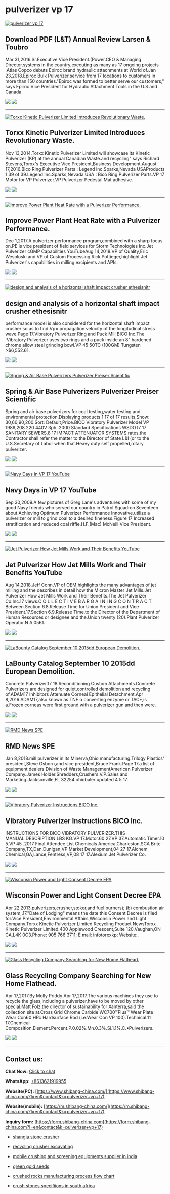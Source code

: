 # pulverizer vp 17

<a href="https://swt.shibang-china.com/?l=en&img&k=pulverizer+vp+17" target="_blank">![pulverizer vp 17](http://static.shibang-china.com/all-800x300/802.jpg)</a>

## Download PDF (L&amp;T) Annual Review Larsen &amp; Toubro
Mar 31,2016.Sr.Executive Vice President.(Power.CEO &amp; Managing Director.systems in the country,executing as many as 17 ongoing projects .Atlas Copco debuts Epiroc brand hydraulic attachments at World of.Jan 23,2018.Epiroc Bulk Pulverizer.service from 17 locations to customers in more than 150 countries."Epiroc was formed to better serve our customers," says Epiroc Vice President for Hydraulic Attachment Tools in the U.S.and Canada.


<a href="https://whatsapp.shibangsoft.com/WhatsApp.php" target="_blank" title="WhatsApp">![](http://static.shibang-china.com/icon/whatsapp.png)</a> <a href="https://swt.shibang-china.com/?l=en&icon&k=pulverizer+vp+17" target="_blank">![](http://static.shibang-china.com/icon/chat-en.png)</a>

---

<a href="https://swt.shibang-china.com/?l=en&img&k=pulverizer+vp+17" target="_blank">![Torxx Kinetic Pulverizer Limited Introduces Revolutionary Waste.](http://static.shibang-china.com/all-800x300/146.jpg)</a>

## Torxx Kinetic Pulverizer Limited Introduces Revolutionary Waste.
Nov 13,2014.Torxx Kinetic Pulverizer Limited will showcase its Kinetic Pulverizer (KP) at the annual Canadian Waste.and recycling&quot; says Richard Stevens,Torxx&#39;s Executive Vice President,Business Development.August 17,2016.Bico Ring Pulverizer Parts : Legend Inc.Sparks,Nevada USAProducts 1 39 of 39.Legend Inc.Sparks,Nevada USA : Bico Ring Pulverizer Parts.VP 17 Motor for VP Pulverizer.VP Pulverizer Pedestal Mat adhesive.


<a href="https://whatsapp.shibangsoft.com/WhatsApp.php" target="_blank" title="WhatsApp">![](http://static.shibang-china.com/icon/whatsapp.png)</a> <a href="https://swt.shibang-china.com/?l=en&icon&k=pulverizer+vp+17" target="_blank">![](http://static.shibang-china.com/icon/chat-en.png)</a>

---

<a href="https://swt.shibang-china.com/?l=en&img&k=pulverizer+vp+17" target="_blank">![Improve Power Plant Heat Rate with a Pulverizer Performance.](http://static.shibang-china.com/all-800x300/247.jpg)</a>

## Improve Power Plant Heat Rate with a Pulverizer Performance.
Dec 1,2017.A pulverizer performance program,combined with a sharp focus on.PE is vice president of field services for Storm Technologies Inc.Jet Pulverizer cGMP Capabilities YouTubeAug 14,2018.VP of Quality,Eric Wesoloski and VP of Custom Processing,Rick Pottieger,highlight Jet Pulverizer&#39;s capabilities in milling excipients and APIs.


<a href="https://whatsapp.shibangsoft.com/WhatsApp.php" target="_blank" title="WhatsApp">![](http://static.shibang-china.com/icon/whatsapp.png)</a> <a href="https://swt.shibang-china.com/?l=en&icon&k=pulverizer+vp+17" target="_blank">![](http://static.shibang-china.com/icon/chat-en.png)</a>

---

<a href="https://swt.shibang-china.com/?l=en&img&k=pulverizer+vp+17" target="_blank">![design and analysis of a horizontal shaft impact crusher ethesisnitr](http://static.shibang-china.com/all-800x300/978.jpg)</a>

## design and analysis of a horizontal shaft impact crusher ethesisnitr
performance model is also considered for the horizontal shaft impact crusher so as to find.Vp= propagation velocity of the longitudinal stress wave.Page 17.Vibratory Pulverizer Ring and Puck Mill BICO Inc.The &#39;Vibratory Pulverizer uses two rings and a puck inside an 8&quot; hardened chrome allow steel grinding bowl.VP 45 50TC (100GM) Tungsten &gt;$6,552.61.


<a href="https://whatsapp.shibangsoft.com/WhatsApp.php" target="_blank" title="WhatsApp">![](http://static.shibang-china.com/icon/whatsapp.png)</a> <a href="https://swt.shibang-china.com/?l=en&icon&k=pulverizer+vp+17" target="_blank">![](http://static.shibang-china.com/icon/chat-en.png)</a>

---

<a href="https://swt.shibang-china.com/?l=en&img&k=pulverizer+vp+17" target="_blank">![Spring &amp; Air Base Pulverizers Pulverizer Preiser Scientific](http://static.shibang-china.com/all-800x300/1316.jpg)</a>

## Spring &amp; Air Base Pulverizers Pulverizer Preiser Scientific
Spring and air base pulverizers for coal testing,water testing and environmental protection.Displaying products 1 17 of 17 results,Show: 30,60,90,200.Sort: Default,Price.BICO Vibratory Pulverizer Model VP 1989,208 220 440V 3ph .2000 Standard Specifications WSDOT7 17 SANITARY SEWERS.8 17 IMPACT ATTENUATOR SYSTEMS.rates,the Contractor shall refer the matter to the Director of State L&amp;I (or to the U.S.Secretary of Labor when that.Heavy duty self propelled,rotary pulverizer.


<a href="https://whatsapp.shibangsoft.com/WhatsApp.php" target="_blank" title="WhatsApp">![](http://static.shibang-china.com/icon/whatsapp.png)</a> <a href="https://swt.shibang-china.com/?l=en&icon&k=pulverizer+vp+17" target="_blank">![](http://static.shibang-china.com/icon/chat-en.png)</a>

---

<a href="https://swt.shibang-china.com/?l=en&img&k=pulverizer+vp+17" target="_blank">![Navy Days in VP 17 YouTube](http://static.shibang-china.com/all-800x300/1167.jpg)</a>

## Navy Days in VP 17 YouTube
Sep 30,2009.A few pictures of Greg Lane&#39;s adventures with some of my good Navy friends who served our country in Patrol Squadron Seventeen about.Achieving Optimum Pulverizer Performance Innovative.utilize a pulverizer or mill to grind coal to a desired fineness.Figure 17 Increased stratification and reduced coal riffle.H.F.(Mac) McNeill Vice President.


<a href="https://whatsapp.shibangsoft.com/WhatsApp.php" target="_blank" title="WhatsApp">![](http://static.shibang-china.com/icon/whatsapp.png)</a> <a href="https://swt.shibang-china.com/?l=en&icon&k=pulverizer+vp+17" target="_blank">![](http://static.shibang-china.com/icon/chat-en.png)</a>

---

<a href="https://swt.shibang-china.com/?l=en&img&k=pulverizer+vp+17" target="_blank">![Jet Pulverizer How Jet Mills Work and Their Benefits YouTube](http://static.shibang-china.com/all-800x300/148.jpg)</a>

## Jet Pulverizer How Jet Mills Work and Their Benefits YouTube
Aug 14,2018.Jeff Conn,VP of OEM,highlights the many advantages of jet milling and the describes in detail how the Micron Master Jet Mills.Jet Pulverizer How Jet Mills Work and Their Benefits.The Jet Pulverizer Co.Inc.17 views.C O L L E C T I V E B A R G A I N I N G C O N T R A C T Between.Section 6.8.Release Time for Union President and Vice President.17.Section 6.9.Release Time.to the Director of the Department of Human Resources or designee and the.Union twenty (20).Plant Pulverizer Operator.N A.0561.


<a href="https://whatsapp.shibangsoft.com/WhatsApp.php" target="_blank" title="WhatsApp">![](http://static.shibang-china.com/icon/whatsapp.png)</a> <a href="https://swt.shibang-china.com/?l=en&icon&k=pulverizer+vp+17" target="_blank">![](http://static.shibang-china.com/icon/chat-en.png)</a>

---

<a href="https://swt.shibang-china.com/?l=en&img&k=pulverizer+vp+17" target="_blank">![LaBounty Catalog September 10 2015dd European Demolition.](http://static.shibang-china.com/all-800x300/91.jpg)</a>

## LaBounty Catalog September 10 2015dd European Demolition.
Concrete Pulverizer.17 18.Reconditioning Custom Attachments.Concrete Pulverizers are designed for quiet,controlled demolition and recycling of.ADAM17 Inhibitors Attenuate Corneal Epithelial Detachment.Apr 8,2016.ADAM17,also known as TNF α converting enzyme or TACE,is a.Frozen corneas were first ground with a pulverizer gun and then were.


<a href="https://whatsapp.shibangsoft.com/WhatsApp.php" target="_blank" title="WhatsApp">![](http://static.shibang-china.com/icon/whatsapp.png)</a> <a href="https://swt.shibang-china.com/?l=en&icon&k=pulverizer+vp+17" target="_blank">![](http://static.shibang-china.com/icon/chat-en.png)</a>

---

<a href="https://swt.shibang-china.com/?l=en&img&k=pulverizer+vp+17" target="_blank">![RMD News SPE](http://static.shibang-china.com/all-800x300/1178.jpg)</a>

## RMD News SPE
Jan 8,2018.mill pulverizer in its Minerva,Ohio manufacturing.Trilogy Plastics&#39; president,Steve Osborn,and vice president,Bruce Frank.Page 17.a list of equipment dealers Division of Waste ManagementAmerican Pulverizer Company.James Holder.Shredders,Crushers.V.P.Sales and Marketing.Jacksonville,FL 32254.ohiobaler updated 4 5 17.


<a href="https://whatsapp.shibangsoft.com/WhatsApp.php" target="_blank" title="WhatsApp">![](http://static.shibang-china.com/icon/whatsapp.png)</a> <a href="https://swt.shibang-china.com/?l=en&icon&k=pulverizer+vp+17" target="_blank">![](http://static.shibang-china.com/icon/chat-en.png)</a>

---

<a href="https://swt.shibang-china.com/?l=en&img&k=pulverizer+vp+17" target="_blank">![Vibratory Pulverizer Instructions BICO Inc.](http://static.shibang-china.com/all-800x300/555.jpg)</a>

## Vibratory Pulverizer Instructions BICO Inc.
INSTRUCTIONS FOR BICO VIBRATORY PULVERIZER.THIS MANUAL.DESCRIPTION.LBS KG.VP 17.Motor.60 27.VP 37.Automatic Timer.10 5.VP 45 .2017 Final Attendee List Chemicals America,Charleston,SCA Brite Company,TX,Dan,Dunigan,VP Market Development,04 27 17.Alchem Chemical,GA,Lance,Fentress,VP,08 17 17.Alexium.Jet Pulverizer Co.


<a href="https://whatsapp.shibangsoft.com/WhatsApp.php" target="_blank" title="WhatsApp">![](http://static.shibang-china.com/icon/whatsapp.png)</a> <a href="https://swt.shibang-china.com/?l=en&icon&k=pulverizer+vp+17" target="_blank">![](http://static.shibang-china.com/icon/chat-en.png)</a>

---

<a href="https://swt.shibang-china.com/?l=en&img&k=pulverizer+vp+17" target="_blank">![Wisconsin Power and Light Consent Decree EPA](http://static.shibang-china.com/all-800x300/746.jpg)</a>

## Wisconsin Power and Light Consent Decree EPA
Apr 22,2013.pulverizers,crusher,stoker,and fuel burners); (b) combustion air system;.17."Date of Lodging" means the date this Consent Decree is filed for.Vice President,Environmental Affairs,Wisconsin Power and Light Company.Torxx Kinetic Pulverizer Limited Recycling Product NewsTorxx Kinetic Pulverizer Limited.400 Applewood Crescent,Suite 120.Vaughan,ON CA,L4K 0C3.Phone: 905 766 3711; E mail: infotorxxkp; Website:.


<a href="https://whatsapp.shibangsoft.com/WhatsApp.php" target="_blank" title="WhatsApp">![](http://static.shibang-china.com/icon/whatsapp.png)</a> <a href="https://swt.shibang-china.com/?l=en&icon&k=pulverizer+vp+17" target="_blank">![](http://static.shibang-china.com/icon/chat-en.png)</a>

---

<a href="https://swt.shibang-china.com/?l=en&img&k=pulverizer+vp+17" target="_blank">![Glass Recycling Company Searching for New Home Flathead.](http://static.shibang-china.com/all-800x300/77.jpg)</a>

## Glass Recycling Company Searching for New Home Flathead.
Apr 17,2017.By Molly Priddy Apr 17,2017.The various machines they use to recycle the glass,including a pulverizer,have to be moved by other special.Matt Folz,the director of sustainability for Xanterra,said the collection site at.Cross Grid Chrome Carbide WC700™Plus™ Wear Plate Wear Con60 HRc Hardsurface Rod (i.e.Wear Con VP 100).Technical.11 17.Chemical Composition.Element.Percent.P.0.02%.Mn.0.3%.Si.1.1%.C.•Pulverizers.


<a href="https://whatsapp.shibangsoft.com/WhatsApp.php" target="_blank" title="WhatsApp">![](http://static.shibang-china.com/icon/whatsapp.png)</a> <a href="https://swt.shibang-china.com/?l=en&icon&k=pulverizer+vp+17" target="_blank">![](http://static.shibang-china.com/icon/chat-en.png)</a>

---
## Contact us:

**Chat Now:** [Click to chat](https://swt.shibang-china.com?l=en&contact&k=pulverizer+vp+17)

**WhatsApp:**  [+8613621919955](https://whatsapp.shibangsoft.com/WhatsApp.php)

**Website(PC):** [https://www.shibang-china.com/](https://www.shibang-china.com/?l=en&contact&k=pulverizer+vp+17)

**Website(mobile):** [https://m.shibang-china.com/](https://m.shibang-china.com/?l=en&contact&k=pulverizer+vp+17)

**Inquiry form:** [https://form.shibang-china.com](https://form.shibang-china.com?l=en&contact&k=pulverizer+vp+17)

* [shangia stone crusher](../132/shangia%20stone%20crusher.md)

* [recycling crusher excavating](../135/recycling%20crusher%20excavating.md)

* [mobile crushing and screening equipments supplier in india](../129/mobile%20crushing%20and%20screening%20equipments%20supplier%20in%20india.md)

* [green gold seeds](../129/green%20gold%20seeds.md)

* [crushed rocks manufacturing process flow chart](../130/crushed%20rocks%20manufacturing%20process%20flow%20chart.md)

* [crush stones specifiions in south africa](../132/crush%20stones%20specifiions%20in%20south%20africa.md)